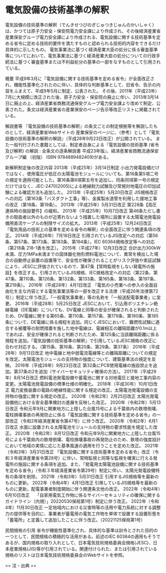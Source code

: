 # 電気設備の技術基準の解釈

電気設備の技術基準の解釈（でんきせつびのぎじゅつきじゅんのかいしゃく）は、かつては原子力安全・保安院電力安全課により作成され、その後経済産業省産業保安グループ電力安全課により作成される、電気設備に関する技術基準を定める省令に定める技術的要件を満たすものと認められる技術的内容をできるだけ具体的に示したもの。
電気事業法に基づく経済産業大臣の処分に係る審査基準等についてにおいて、電気事業法に基づく経済産業大臣の処分についての行政手続法に基づく審査基準または不利益処分の基準の一部をなすものとして引用されている。

概要
平成9年3月に『電気設備に関する技術基準を定める省令』が全面改正され、機能性基準化されたのに伴い、具体的な判断基準として、旧省令、告示の内容をふまえて、平成9年5月に制定、公表された。
その後、2011年（平成23年）7月に大規模に改正された後、原子力安全・保安院の廃止に伴い、2013年3月14日に廃止の上、経済産業省商務流通保安グループ電力安全課より改めて制定、公表された。条文は経済産業省の産業保安のページ告示等改正リストに掲載されている。

解説書等
『電気設備の技術基準の解釈』の条文ごとの制定根拠等を解説したものとして、経済産業省Webサイトの 産業保安のページに、（参考）として『電気設備の技術基準の解釈の解説』（平成28年9月23日改正）が公開されている。
また一般刊行された書籍としては、制定者自身による『電気設備の技術基準 (省令及び解釈) の解説 : 全条文の逐条解説書 平成23年版』、経済産業省商務流通保安グループ編 （初版） ISBN 9784889482409)がある。

新解釈制定後の改正内容
2013年（平成25年）3月14日制定
小出力発電設備だけではなく、使用電圧が低圧の太陽電池モジュールについても、第16条第5項二号の規定を適用可能とした。第16条第6項第五号を追加し、同条同項第一号の規定だけではなく、JEC-2470(2005)による絶縁耐力試験及び常規対地電圧の印加試験による確認方法も追加した。
2013年（平成25年）5月20日改正
JIS規格改正への対応（第163条「バスダクト工事」等）、金属製水道管を利用した接地工事の改正（第18条、第19条）。
2013年（平成25年）5月31日改正
第228条【高圧連係時の施設要件】の緩和。
2013年（平成25年）10月7日改正
第46条ただし書きの取扱者以外のものが近寄れないよう措置した場所に設置する太陽電池発電設備用直流ケーブルの制限サイズの拡大。
2013年（平成25年）12月24日改正
『電気用品の技術上の基準を定める省令の解釈』の全面改正に伴う関連条項の改正。
2014年（平成26年）7月18日改正
引用されているJIS改定への対応（第56条、第57条、第173条、第183条、第194条）。IEC 60364規格改定等への対応（第218条 218-1表を改正）。
2015年（平成27年）12月3日改正
合計出力300kW未満、圧力1MPa未満までの固体酸化物形燃料電池について、異常を検出した場合の自動停止装置の設置等で、安全性が確保されることがリスク評価や実証試験により、JESCに評価されているので、第47条【常時監視をしない発電所の施設】を改正する。引用されているJIS規格、IEC規格改定への対応（第22条、第47条、第110条、第126条、第132条、第133条、第165条、第183条、第197条、第219条）。
2016年（平成28年）4月1日改正
『電気の小売業への参入の全面自由化を主な内容とする電気事業法等の一部を改正する法律（平成26年法律第72号）』制定に伴う改正。「一般電気事業者」等の名称を「一般送配電事業者」に変更。
2016年（平成28年）5月25日改正
JESCにおいて、引込用ポリエチレン絶縁電線（DE電線）についても、DV電線と同等の安全が確保されると判断されたため、DV電線に関する第65条、第110条、第157条、第179条、第180条、第185条について、DE電線に係る規程を追加。同じくJESCにおいて、難燃性試験に適合する被覆等の耐燃措置を施した地中電線は、電線相互の離隔距離が0.1m以上であれば、安全が確保されると判断されたため、第125条に当該離隔距離に係る規程を追加。『電気設備の技術基準の解釈』で引用しているJESC規格の改正に合わせ対応する。（第15条、第16条、第20条、第29条、第37条）
2016年（平成28年）9月13日改正
地中電線と地中弱電流電線等との離隔距離についての規定を改定。太陽電池モジュールの支持物の強度について、建築基準法の規定を反映。
2016年（平成28年）9月23日改正
第32条にPCB使用電線の施設禁止を追加。第37条の2を追加（サイバーセキュリティ確保の方法）。
2017年（平成29年）8月14日改正
燃料電池発電設備や蓄電池に関する対地電圧と接地工事内容の変更。太陽電池発電設備の標準仕様の明確化。
2018年（平成30年）10月1日改正
電力変換装置の電路の絶縁性能に関する規定の改正。太陽電池発電設備の支持物の強度に関する規定の改正。
2020年（令和2年）2月25日改正
太陽光発電設備他における安全基準検討の進展を反映した改正。
2020年（令和2年）5月13日改正
令和元年9月に関東地方に上陸した台風15号による千葉県内の鉄塔倒壊、電柱損壊事故の再発防止に係る「電気設備に関する技術基準を定める省令」の一部改正（令和2年経済産業省令第47号）に伴う改正。
2020年（令和2年）6月1日改正
水面に設置される太陽電池モジュールの支持物の要求性能を規定した改正。
2020年（令和2年）8月12日改正
令和元年9月に関東地方に上陸した台風15号による千葉県内の鉄塔倒壊、電柱損壊事故の再発防止のため、鉄塔の強度設計において地域の実情に応じた基準風速の適用を行うことを定めた改正。
2021年（令和3年）3月31日改正
「電気設備に関する技術基準を定める省令」改正（令和３年経済産業省令第28号）に伴い、常時監視と同等な監視を確実に行える発電所の施設に関する条項を追加。また、「発電用太陽電池設備に関する技術基準を定める省令」（令和３年経済産業省令第29号）制定に伴い、太陽光発電設備特有の条項を削除。
2021年（令和3年）5月31日改正
引用するJIS規格等を最新のものに更新。
2022年（令和4年）4月1日改正
引用しているJIS規格等を最新のものに更新。配電事業者制度開始に伴う関連条文他の改正。
2022年（令和4年）6月10日改正　
「自家用電気工作物に係るサイバーセキュリティの確保に関するガイドライン（内規）」20220530保局第1号）制定に伴う改正。
2022年（令和4年）11月30日改正
一定地域内における災害時等の活用や電力系統に対する調整力の提供等を目的に、事業者が蓄電用の電気工作物を単体で設置する設置形態を「蓄電所」と定義して追加したことに伴う改正。（20221125保局第1号）

民間規格の引用
省令が機能性基準化され、具体的な基準は訓令とされた目的の一つとして、民間規格の積極的な活用がある。前述のIEC 60364の適用もそうであるが、国内規格の取り入れとして、日本電気技術規格委員会規格(JESC)、日本産業規格(JIS)等が引用されている。関連付けられた、または引用されている規格のリストは日本電気技術規格委員会のWebサイトを参照。


== 注・出典 ==